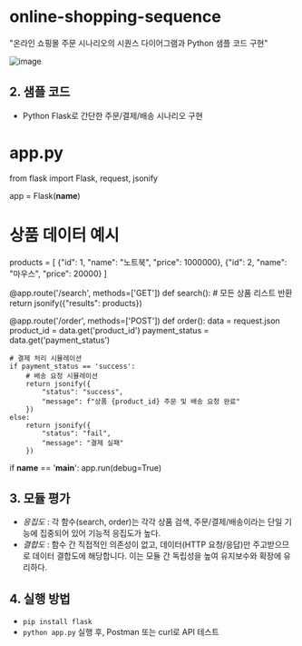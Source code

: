# online-shopping-sequence
"온라인 쇼핑몰 주문 시나리오의 시퀀스 다이어그램과 Python 샘플 코드 구현"

![image](https://github.com/user-attachments/assets/5c90dcb1-5792-495c-aa76-a3d960e38ed2)


## 2. 샘플 코드

- Python Flask로 간단한 주문/결제/배송 시나리오 구현
  
# app.py
from flask import Flask, request, jsonify

app = Flask(__name__)

# 상품 데이터 예시
products = [
    {"id": 1, "name": "노트북", "price": 1000000},
    {"id": 2, "name": "마우스", "price": 20000}
]

@app.route('/search', methods=['GET'])
def search():
    # 모든 상품 리스트 반환
    return jsonify({"results": products})

@app.route('/order', methods=['POST'])
def order():
    data = request.json
    product_id = data.get('product_id')
    payment_status = data.get('payment_status')

    # 결제 처리 시뮬레이션
    if payment_status == 'success':
        # 배송 요청 시뮬레이션
        return jsonify({
            "status": "success",
            "message": f"상품 {product_id} 주문 및 배송 요청 완료"
        })
    else:
        return jsonify({
            "status": "fail",
            "message": "결제 실패"
        })

if __name__ == '__main__':
    app.run(debug=True)
    
## 3. 모듈 평가

- *응집도* : 각 함수(search, order)는 각각 상품 검색, 주문/결제/배송이라는 단일 기능에 집중되어 있어 기능적 응집도가 높다.
- *결합도* : 함수 간 직접적인 의존성이 없고, 데이터(HTTP 요청/응답)만 주고받으므로 데이터 결합도에 해당합니다. 이는 모듈 간 독립성을 높여 유지보수와 확장에 유리하다.

## 4. 실행 방법

- `pip install flask`
- `python app.py` 실행 후, Postman 또는 curl로 API 테스트
